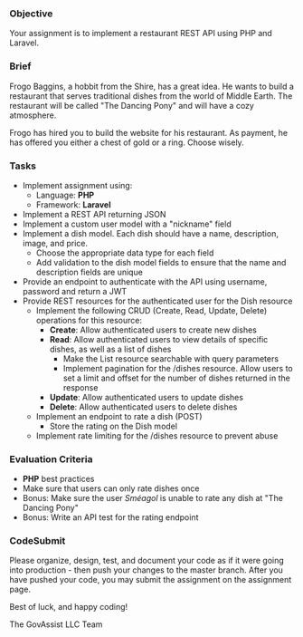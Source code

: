 ### Objective

Your assignment is to implement a restaurant REST API using PHP and Laravel.

### Brief

Frogo Baggins, a hobbit from the Shire, has a great idea. He wants to build a restaurant that serves traditional dishes from the world of Middle Earth. The restaurant will be called "The Dancing Pony" and will have a cozy atmosphere.

Frogo has hired you to build the website for his restaurant. As payment, he has offered you either a chest of gold or a ring. Choose wisely.

### Tasks

-   Implement assignment using:
    -   Language: **PHP**
    -   Framework: **Laravel**
-   Implement a REST API returning JSON
-   Implement a custom user model with a "nickname" field
-   Implement a dish model. Each dish should have a name, description, image, and price.
    -   Choose the appropriate data type for each field
    -   Add validation to the dish model fields to ensure that the name and description fields are unique
-   Provide an endpoint to authenticate with the API using username, password and return a JWT
-   Provide REST resources for the authenticated user for the Dish resource
    -   Implement the following CRUD (Create, Read, Update, Delete) operations for this resource:
        -   **Create**: Allow authenticated users to create new dishes
        -   **Read**: Allow authenticated users to view details of specific dishes, as well as a list of dishes
            -   Make the List resource searchable with query parameters
            -   Implement pagination for the /dishes resource. Allow users to set a limit and offset for the number of dishes returned in the response
        -   **Update**: Allow authenticated users to update dishes
        -   **Delete**: Allow authenticated users to delete dishes
    -   Implement an endpoint to rate a dish (POST)
        -   Store the rating on the Dish model
    -   Implement rate limiting for the /dishes resource to prevent abuse

### Evaluation Criteria

-   **PHP** best practices
-   Make sure that users can only rate dishes once
-   Bonus: Make sure the user _Sméagol_ is unable to rate any dish at "The Dancing Pony"
-   Bonus: Write an API test for the rating endpoint

### CodeSubmit

Please organize, design, test, and document your code as if it were going into production - then push your changes to the master branch. After you have pushed your code, you may submit the assignment on the assignment page.

Best of luck, and happy coding!

The GovAssist LLC Team